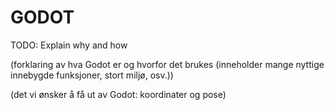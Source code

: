 # GODOT

TODO: Explain why and how

(forklaring av hva Godot er og hvorfor det brukes (inneholder mange nyttige innebygde funksjoner, stort miljø, osv.))

(det vi ønsker å få ut av Godot: koordinater og pose)
